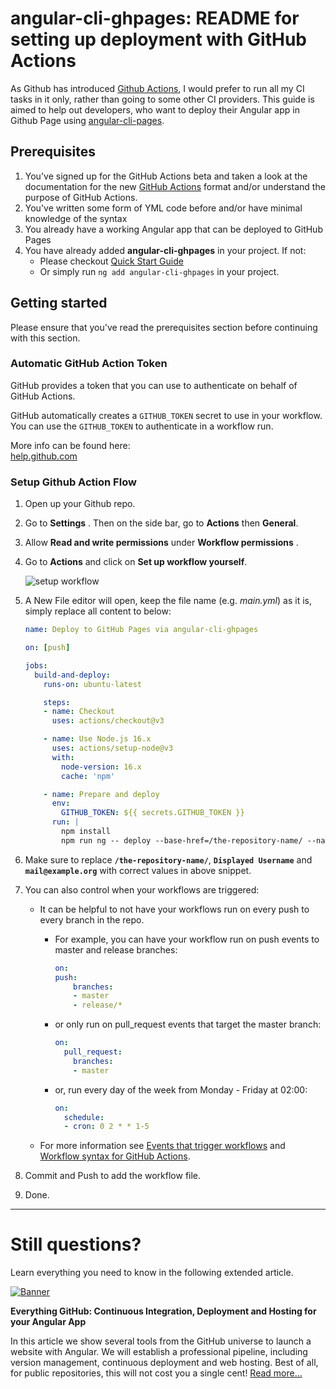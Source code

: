 # angular-cli-ghpages: README for setting up deployment with GitHub Actions

As Github has introduced [Github Actions](https://github.com/features/actions), I would prefer to run all my CI tasks in it only, rather than going to some other CI providers. This guide is aimed to help out developers, who want to deploy their Angular app in Github Page using [angular-cli-pages](https://github.com/angular-schule/angular-cli-ghpages).

## Prerequisites

1. You've signed up for the GitHub Actions beta and taken a look at the documentation for the new [GitHub Actions](https://github.com/features/actions) format and/or understand the purpose of GitHub Actions.
2. You've written some form of YML code before and/or have minimal knowledge of the syntax
3. You already have a working Angular app that can be deployed to GitHub Pages
4. You have already added **angular-cli-ghpages** in your project. If not:
   - Please checkout [Quick Start Guide](https://github.com/angular-schule/angular-cli-ghpages#-quick-start-local-development-) 
   - Or simply run `ng add angular-cli-ghpages` in your project.

## Getting started

Please ensure that you've read the prerequisites section before continuing with this section.

### Automatic GitHub Action Token

GitHub provides a token that you can use to authenticate on behalf of GitHub Actions.

GitHub automatically creates a `GITHUB_TOKEN` secret to use in your workflow.
You can use the `GITHUB_TOKEN` to authenticate in a workflow run.

More info can be found here:  
[help.github.com](https://help.github.com/en/actions/configuring-and-managing-workflows/authenticating-with-the-github_token#using-the-github_token-in-a-workflow)

### Setup Github Action Flow

1. Open up your Github repo.

2. Go to **Settings** . Then on the side bar, go to **Actions** then **General**.

3. Allow **Read and write permissions** under **Workflow permissions** .

2. Go to **Actions** and click on **Set up workflow yourself**.

    ![setup workflow](img/setup-workflow.png)

3. A New File editor will open, keep the file name (e.g. *main.yml*) as it is, simply replace all content to below:

    ```yml
    name: Deploy to GitHub Pages via angular-cli-ghpages
    
    on: [push]
    
    jobs:
      build-and-deploy:
        runs-on: ubuntu-latest
    
        steps:
        - name: Checkout
          uses: actions/checkout@v3
    
        - name: Use Node.js 16.x
          uses: actions/setup-node@v3
          with:
            node-version: 16.x
            cache: 'npm'
    
        - name: Prepare and deploy
          env:
            GITHUB_TOKEN: ${{ secrets.GITHUB_TOKEN }}
          run: |
            npm install
            npm run ng -- deploy --base-href=/the-repository-name/ --name="Displayed Username" --email="mail@example.org" --no-silent
    ```


4. Make sure to replace **`/the-repository-name/`**, **`Displayed Username`** and **`mail@example.org`** with correct values in above snippet.
5. You can also control when your workflows are triggered:
   - It can be helpful to not have your workflows run on every push to every branch in the repo.
     - For example, you can have your workflow run on push events to master and release branches:

        ```yml
        on:
        push:
            branches:
            - master
            - release/*
        ```

     - or only run on pull_request events that target the master branch:

        ```yml
        on:
          pull_request:
            branches:
            - master
        ```

     - or, run every day of the week from Monday - Friday at 02:00:

        ```yml
        on:
          schedule:
          - cron: 0 2 * * 1-5
        ```

   - For more information see [Events that trigger workflows](https://help.github.com/articles/events-that-trigger-workflows) and [Workflow syntax for GitHub Actions](https://help.github.com/articles/workflow-syntax-for-github-actions#on).

6. Commit and Push to add the workflow file.
7. Done.

---

# Still questions?

Learn everything you need to know in the following extended article.

[![Banner](https://angular-schule.github.io/website-articles/blog/2020-01-everything-github/everything-github.png)](https://angular.schule/blog/2020-01-everything-github)

**Everything GitHub: Continuous Integration, Deployment and Hosting for your Angular App**

In this article we show several tools from the GitHub universe to launch a website with Angular. We will establish a professional pipeline, including version management, continuous deployment and web hosting. Best of all, for public repositories, this will not cost you a single cent! [Read more...](https://angular.schule/blog/2020-01-everything-github)


